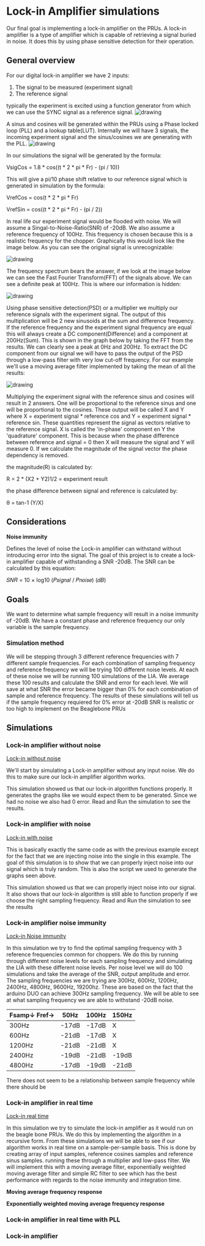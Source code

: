 # Lock-in Amplifier simulations
Our final goal is implementing a lock-in amplifier on the PRUs. A lock-in amplifier is a type of amplifier which is capable of retrieving a signal buried in noise. It does this by using phase sensitive detection for their operation.

## General overview
For our digital lock-in amplifier we have 2 inputs:
1. The signal to be measured (experiment signal)
2. The reference signal

typically the experiment is excited using a function generator from which we can use the SYNC signal as a reference signal.
<img src="https://i.imgur.com/0C2OYwe.png" alt="drawing"/>

A sinus and cosines will be generated within the PRUs using a Phase locked loop (PLL) and a lookup table(LUT). Internally we will have 3 signals, the incoming experiment signal and the sinus/cosines we are generating with the PLL.
<img src="https://i.imgur.com/YxdZsuN.png" alt="drawing"/>

In our simulations the signal will be generated by the formula:

VsigCos = 1.8 * cos((t * 2 * pi * Fr) - (pi / 10))

This will give a pi/10 phase shift relative to our reference signal which is generated in simulation by the formula:

VrefCos = cos(t * 2 * pi * Fr)

VrefSin = cos((t * 2 * pi * Fr) - (pi / 2))

In real life our experiment signal would be flooded with noise. We will assume a Singal-to-Noise-Ratio(SNR) of -20dB. We also assume a reference frequency of 100Hz. This frequency is chosen because this is a realistic frequency for the chopper. Graphically this would look like the image below. As you can see the original signal is unrecognizable:

<img src="https://i.imgur.com/whH4mD3.png" alt="drawing"/>

The frequency spectrum bears the answer, if we look at the image below we can see the Fast Fourier Transform(FFT) of the signals above. We can see a definite peak at 100Hz. This is where our information is hidden:

<img src="https://i.imgur.com/pooe81f.png" alt="drawing"/>



Using phase sensitive detection(PSD) or a multiplier we multiply our reference signals with the experiment signal. The output of this multiplication will be 2 new sinusoids at the sum and difference frequency. If the reference frequency and the experiment signal frequency are equal this will always create a DC component(Difference) and a component at 200Hz(Sum). This is shown in the graph below by taking the FFT from the results. We can clearly see a peak at 0Hz and 200Hz. To extract the DC component from our signal we will have to pass the output of the PSD through a low-pass filter with very low cut-off frequency. For our example we'll use a moving average filter implemented by taking the mean of all the results:

<img src="https://i.imgur.com/W6NDSCh.png" alt="drawing"/>

Multiplying the experiment signal with the reference sinus and cosines will result in 2 answers. One will be proportional to the reference sinus and one will be proportional to the cosines. These output will be called X and Y where X = experiment signal * reference cos and Y = experiment signal * reference sin. These quantities represent the signal as vectors relative to the reference signal. X is called the 'in-phase' component en Y the 'quadrature' component. This is because when the phase difference between reference and signal = 0 then X will measure the signal and Y will measure 0. If we calculate the magnitude of the signal vector the phase dependency is removed.

the magnitude(R) is calculated by:

R = 2 * (X2 + Y2)1/2 = experiment result

the phase difference between signal and reference is calculated by:

θ = tan-1 (Y/X)

## Considerations

__Noise immunity__

Defines the level of noise the Lock-in amplifier can withstand without introducing error into the signal. The goal of this project is to create a lock-in amplifier capable of withstanding a SNR -20dB. The SNR can be calculated by this equation:

𝑆𝑁𝑅 = 10 × log10 (𝑃𝑠𝑖𝑔𝑛𝑎𝑙 / 𝑃𝑛𝑜𝑖𝑠𝑒) (𝑑𝐵)

## Goals

We want to determine what sample frequency will result in a noise immunity of -20dB. We have a constant phase and reference frequency our only variable is the sample frequency.

### Simulation method

We will be stepping through 3 different reference frequencies with 7 different sample frequencies. For each combination of sampling frequency and reference frequency we will be trying 100 different noise levels. At each of these noise we will be running 100 simulations of the LIA. We average these 100 results and calculate the SNR and error for each level. We will save at what SNR the error became bigger than 0% for each combination of sample and reference frequency. The results of these simulations will tell us if the sample frequency requiered for 0% error at -20dB SNR is realistic or too high to implement on the Beaglebone PRUs

## Simulations

### Lock-in amplifier without noise
[Lock-in without noise](https://github.com/SNGomashie/BBBLockin/blob/master/Sim/SimNoNoise.py)

We'll start by simulating a Lock-in amplifier without any input noise. We do this to make sure our lock-in amplifier algorithm works.

This simulation showed us that our lock-in algorithm functions properly. It generates the graphs like we would expect them to be generated. Since we had no noise we also had 0 error. Read and Run the simulation to see the results.

### Lock-in amplifier with noise
[Lock-in with noise](https://github.com/SNGomashie/BBBLockin/blob/master/Sim/SimNoise.py)

This is basically exactly the same code as with the previous example except for the fact that we are injecting noise into the single in this example. The goal of this simulation is to show that we can properly inject noise into our signal which is truly random. This is also the script we used to generate the graphs seen above.

This simulation showed us that we can properly inject noise into our signal. It also shows that our lock-in algorithm is still able to function properly if we choose the right sampling frequency. Read and Run the simulation to see the results

### Lock-in amplifier noise immunity
[Lock-in Noise immunity](https://github.com/SNGomashie/BBBLockin/blob/master/Sim/SimNoiseimmu.py)

In this simulation we try to find the optimal sampling frequency with 3 reference frequencies common for choppers. We do this by running through different noise levels for each sampling frequency and simulating the LIA with these different noise levels. Per noise level we will do 100 simulations and take the average of the SNR, output amplitude and error. The sampling frequencies we are trying are 300Hz, 600Hz, 1200Hz, 2400Hz, 4800Hz, 9600Hz, 19200hz. These are based on the fact that the arduino DUO can achieve 300Hz sampling frequency. We will be able to see at what sampling frequency we are able to withstand -20dB noise.



Fsamp↓  Fref→|50Hz|100Hz|150Hz|
---|---|---|---
300Hz|-17dB|-17dB|X
600Hz|-21dB|-17dB|X
1200Hz|-21dB|-21dB|X
2400Hz|-19dB|-21dB|-19dB
4800Hz|-17dB|-19dB|-21dB

There does not seem to be a relationship between sample frequency while there should be

### Lock-in amplifier in real time
[Lock-in real time]()

In this simulation we try to simulate the lock-in amplifier as it would run on the beagle bone PRUs. We do this by implementing the algorithm in a recursive form. From these simulations we will be able to see if our algorithm works in real time on a sample-per-sample basis. This is done by creating array of input samples, reference cosines samples and reference sinus samples. running these through a multiplier and low-pass filter. We will implement this with a moving average filter, exponentially weighted moving average filter and simple RC filter to see which has the best performance with regards to the noise immunity and integration time.

__Moving average frequency response__

__Exponentially weighted moving average frequency response__

### Lock-in amplifier in real time with PLL

### Lock-in amplifier
